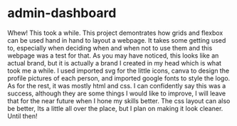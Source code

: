 # admin-dashboard

Whew! This took a while. This project demontrates how grids and flexbox can be used hand in hand to layout a webpage. It takes some getting used to, especially when deciding when and when not to use them and this webpage was a test for that. As you may have noticed, this looks like an actual brand, but it is actually a brand I created in my head which is what took me a while. I used imported svg for the little icons, canva to design the profile pictures of each person, and imported google fonts to style the logo. As for the rest, it was mostly html and css. I can confidently say this was a success, although they are some things I would like to improve, I will leave that for the near future when I hone my skills better. The css layout can also be better, Its a little all over the place, but I plan on making it look cleaner. Until then!